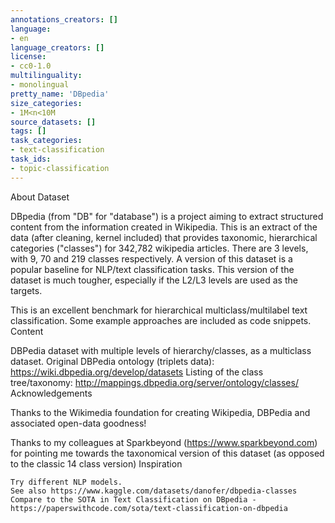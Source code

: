 ```yaml
---
annotations_creators: []
language:
- en
language_creators: []
license:
- cc0-1.0
multilinguality:
- monolingual
pretty_name: 'DBpedia'
size_categories:
- 1M<n<10M
source_datasets: []
tags: []
task_categories:
- text-classification
task_ids:
- topic-classification
---
```


About Dataset

DBpedia (from "DB" for "database") is a project aiming to extract structured content from the information created in Wikipedia.
This is an extract of the data (after cleaning, kernel included) that provides taxonomic, hierarchical categories ("classes") for 342,782 wikipedia articles. There are 3 levels, with 9, 70 and 219 classes respectively.
A version of this dataset is a popular baseline for NLP/text classification tasks. This version of the dataset is much tougher, especially if the L2/L3 levels are used as the targets.

This is an excellent benchmark for hierarchical multiclass/multilabel text classification.
Some example approaches are included as code snippets.
Content

DBPedia dataset with multiple levels of hierarchy/classes, as a multiclass dataset.
Original DBPedia ontology (triplets data): https://wiki.dbpedia.org/develop/datasets
Listing of the class tree/taxonomy: http://mappings.dbpedia.org/server/ontology/classes/
Acknowledgements

Thanks to the Wikimedia foundation for creating Wikipedia, DBPedia and associated open-data goodness!

Thanks to my colleagues at Sparkbeyond (https://www.sparkbeyond.com) for pointing me towards the taxonomical version of this dataset (as opposed to the classic 14 class version)
Inspiration

    Try different NLP models.
    See also https://www.kaggle.com/datasets/danofer/dbpedia-classes
    Compare to the SOTA in Text Classification on DBpedia - https://paperswithcode.com/sota/text-classification-on-dbpedia